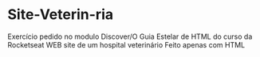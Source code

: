 # Site-Veterin-ria
Exercício pedido no modulo Discover/O Guia Estelar de HTML do curso da Rocketseat
WEB site de um hospital veterinário
Feito apenas com HTML
